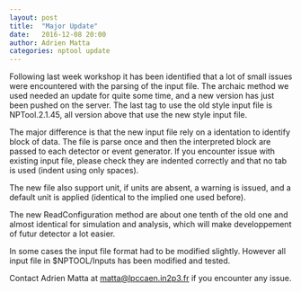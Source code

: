 ```yaml
---
layout: post
title:  "Major Update"
date:   2016-12-08 20:00
author: Adrien Matta
categories: nptool update
---
```


Following last week workshop it has been identified that a lot of small issues were encountered with the parsing of the input file. The archaic method we used needed an update for quite some time, and a new version has just been pushed on the server. The last tag to use the old style input file is NPTool.2.1.45, all version above that use the new style input file.

The major difference is that the new input file rely on a identation to identify block of data. The file is parse once and then the interpreted block are passed to each detector or event generator. If you encounter issue with existing input file, please check they are indented correctly and that no tab is used (indent using only spaces).

The new file also support unit, if units are absent, a warning is issued, and a default unit is applied (identical to the implied one used before).

The new ReadConfiguration method are about one tenth of the old one and almost identical for simulation and analysis, which will make developpement of futur detector a lot easier.

In some cases the input file format had to be modified slightly. However all input file in $NPTOOL/Inputs has been modified and tested.

Contact Adrien Matta at matta@lpccaen.in2p3.fr if you encounter any issue.

